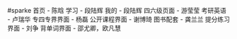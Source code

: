 #sparke
首页 - 陈晗
学习 - 段陆辉
我的 - 段陆辉
四六级页面 - 游莹莹
考研英语 - 卢瑞华
专四专界界面 - 杨磊
公开课程界面 - 谢博琦
图书配套 - 龚兰兰
提分练习界面 - 刘争
背单词界面 - 邵尤卿，欧凡慧
